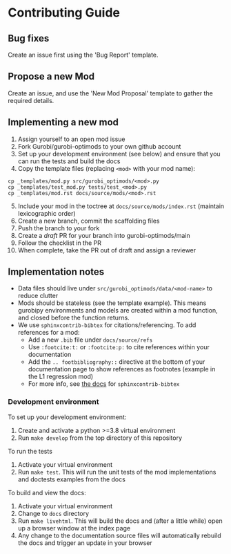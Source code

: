 # Contributing Guide

## Bug fixes

Create an issue first using the 'Bug Report' template.

## Propose a new Mod

Create an issue, and use the 'New Mod Proposal' template to gather the required details.

## Implementing a new mod

1. Assign yourself to an open mod issue
2. Fork Gurobi/gurobi-optimods to your own github account
3. Set up your development environment (see below) and ensure that you can run the tests and build the docs
4. Copy the template files (replacing `<mod>` with your mod name):
```
cp _templates/mod.py src/gurobi_optimods/<mod>.py
cp _templates/test_mod.py tests/test_<mod>.py
cp _templates/mod.rst docs/source/mods/<mod>.rst
```
5. Include your mod in the toctree at `docs/source/mods/index.rst` (maintain lexicographic order)
6. Create a new branch, commit the scaffolding files
7. Push the branch to your fork
8. Create a *draft* PR for your branch into gurobi-optimods/main
9. Follow the checklist in the PR
10. When complete, take the PR out of draft and assign a reviewer

## Implementation notes

- Data files should live under `src/gurobi_optimods/data/<mod-name>` to reduce clutter
- Mods should be stateless (see the template example). This means gurobipy environments and models are created within a mod function, and closed before the function returns.
- We use `sphinxcontrib-bibtex` for citations/referencing. To add references for a mod:
  - Add a new `.bib` file under `docs/source/refs`
  - Use `:footcite:t:` or `:footcite:p:` to cite references within your documentation
  - Add the `.. footbibliography::` directive at the bottom of your documentation page to show references as footnotes (example in the L1 regression mod)
  - For more info, see [the docs](https://sphinxcontrib-bibtex.readthedocs.io/en/latest/index.html) for `sphinxcontrib-bibtex`

### Development environment

To set up your development environment:

1. Create and activate a python >=3.8 virtual environment
2. Run `make develop` from the top directory of this repository

To run the tests

1. Activate your virtual environment
2. Run `make test`. This will run the unit tests of the mod implementations and doctests examples from the docs

To build and view the docs:

1. Activate your virtual environment
2. Change to `docs` directory
3. Run `make livehtml`. This will build the docs and (after a little while) open up a browser window at the index page
4. Any change to the documentation source files will automatically rebuild the docs and trigger an update in your browser
